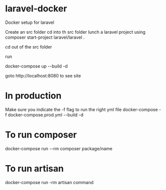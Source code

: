 # laravel-docker
Docker setup for laravel

Create an src folder
cd into th src folder
lunch a laravel project using
composer start-project laravel/laravel .

cd out of the src folder

run

docker-compose up --build -d

goto http://localhost:8080 to see site

# In production
Make sure you indicate the -f flag to run the right yml file
docker-compose -f docker-compose.prod.yml --build -d


# To run composer
docker-compose run --rm composer package/name

# To run artisan
docker-compose run -rm artisan command

